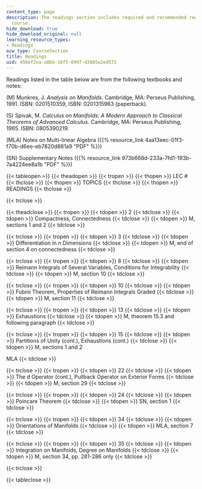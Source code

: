 ```yaml
---
content_type: page
description: The readings section includes required and recommended readings for this
  course.
hide_download: true
hide_download_original: null
learning_resource_types:
- Readings
ocw_type: CourseSection
title: Readings
uid: 45bef2ea-a8bb-16f5-8997-d3885e2ed572
---
```


Readings listed in the table below are from the following textbooks and notes:

(M) Munkres, J. _Analysis on Manifolds_. Cambridge, MA: Perseus Publishing, 1991. ISBN: 0201510359, ISBN: 0201315963 (paperback).

(S) Spivak, M. _Calculus on Manifolds: A Modern Approach to Classical Theorems of Advanced Calculus_. Cambridge, MA: Perseus Publishing, 1965. ISBN: 0805390219.

(MLA) Notes on Multi-linear Algebra ({{% resource_link 4aa13eec-01f3-f70b-d6ee-eb7820d861a9 "PDF" %}})

(SN) Supplementary Notes ({{% resource_link 973b668d-233a-7fd1-193b-7a4224ee8a1b "PDF" %}})

{{< tableopen >}}
{{< theadopen >}}
{{< tropen >}}
{{< thopen >}}
LEC #
{{< thclose >}}
{{< thopen >}}
TOPICS
{{< thclose >}}
{{< thopen >}}
READINGS
{{< thclose >}}

{{< trclose >}}

{{< theadclose >}}
{{< tropen >}}
{{< tdopen >}}
2
{{< tdclose >}}
{{< tdopen >}}
Compactness, Connectedness
{{< tdclose >}}
{{< tdopen >}}
M, sections 1 and 2
{{< tdclose >}}

{{< trclose >}}
{{< tropen >}}
{{< tdopen >}}
3
{{< tdclose >}}
{{< tdopen >}}
Differentiation in n Dimensions
{{< tdclose >}}
{{< tdopen >}}
M, end of section 4 on connectedness
{{< tdclose >}}

{{< trclose >}}
{{< tropen >}}
{{< tdopen >}}
8
{{< tdclose >}}
{{< tdopen >}}
Reimann Integrals of Several Variables, Conditions for Integrability
{{< tdclose >}}
{{< tdopen >}}
M, section 10
{{< tdclose >}}

{{< trclose >}}
{{< tropen >}}
{{< tdopen >}}
10
{{< tdclose >}}
{{< tdopen >}}
Fubini Theorem, Properties of Reimann Integrals Graded
{{< tdclose >}}
{{< tdopen >}}
M, section 11
{{< tdclose >}}

{{< trclose >}}
{{< tropen >}}
{{< tdopen >}}
13
{{< tdclose >}}
{{< tdopen >}}
Exhaustions
{{< tdclose >}}
{{< tdopen >}}
M, theorem 15.3 and following paragraph
{{< tdclose >}}

{{< trclose >}}
{{< tropen >}}
{{< tdopen >}}
15
{{< tdclose >}}
{{< tdopen >}}
Partitions of Unity (cont.), Exhaustions (cont.)
{{< tdclose >}}
{{< tdopen >}}
M, sections 1 and 2  
  
MLA
{{< tdclose >}}

{{< trclose >}}
{{< tropen >}}
{{< tdopen >}}
22
{{< tdclose >}}
{{< tdopen >}}
The d Operator (cont.), Pullback Operator on Exterior Forms
{{< tdclose >}}
{{< tdopen >}}
M, section 29
{{< tdclose >}}

{{< trclose >}}
{{< tropen >}}
{{< tdopen >}}
24
{{< tdclose >}}
{{< tdopen >}}
Poincare Theorem
{{< tdclose >}}
{{< tdopen >}}
SN, section 1
{{< tdclose >}}

{{< trclose >}}
{{< tropen >}}
{{< tdopen >}}
34
{{< tdclose >}}
{{< tdopen >}}
Orientations of Manifolds
{{< tdclose >}}
{{< tdopen >}}
MLA, section 7
{{< tdclose >}}

{{< trclose >}}
{{< tropen >}}
{{< tdopen >}}
35
{{< tdclose >}}
{{< tdopen >}}
Integration on Manifolds, Degree on Manifolds
{{< tdclose >}}
{{< tdopen >}}
M, section 34, pp. 281-286 only
{{< tdclose >}}

{{< trclose >}}

{{< tableclose >}}